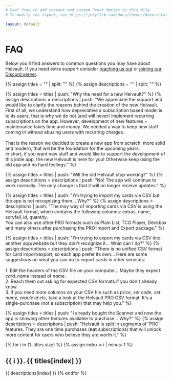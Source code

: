 ```yaml
---
# Feel free to add content and custom Front Matter to this file.
# To modify the layout, see https://jekyllrb.com/docs/themes/#overriding-theme-defaults

layout: default
---
```

<html>
	<head><link rel="stylesheet" href="style.css"></head>
</html>

# FAQ
Below you'll find answers to common questions you may have about Helvault. If you need extra support consider [reaching us out]({{site.helvault_support_form}}) or [joining our Discord server](https://discord.gg/WMWNpmcg35).

{% assign titles = "" | split: "" %}
{% assign descriptions = "" | split: "" %}


{% assign titles = titles | push: "Why the need for a new Helvault?" %}
{% assign descriptions = descriptions | push: "We appreciate the support and would like to clarify the reasons behind the creation of the new Helvault.<br/>First of all, we understand how depreciative a subscription based model is to its users, that is why we do not (and will never) implement recurring subscriptions on the app. However, development of new features + maintenance takes time and money. We needed a way to keep new stuff coming in without abusing users with recurring charges.<br/><br/>That is the reason we decided to create a new app from scratch, more solid and modern, that will be the foundation for the upcoming years.<br/>In short, if you want new stuff and would like to support the development of this indie app, the new Helvault is here for you! Otherwise keep using the old app and no hard feelings." %}

{% assign titles = titles | push: "Will the old Helvault stop working?" %}
{% assign descriptions = descriptions | push: "No! The app will continue to work normally. The only change is that it will no longer receive updates." %}


{% assign titles = titles | push: "I'm trying to import my cards via CSV but the app is not recognizing them... Why?" %}
{% assign descriptions = descriptions | push: "The may way of importing cards via CSV is using the Helvault format, which contains the following columns: extras, name, scryfall_id, quantity.<br/>You can also use other PRO formats such as Plain List, TCG Player, Deckbox and many others after purchasing the PRO Import and Export package." %}


{% assign titles = titles | push: "I'm trying to export my cards via CSV into another app/website but they don't recognize it... What can I do?" %}
{% assign descriptions = descriptions | push: "There is no unified CSV format for card import/export, so each app prefer its own... Here are some suggestions on what you can do to import cards in other services:<br/><br/>1. Edit the headers of the CSV file on your computer... Maybe they expect <i>card_name</i> instead of <i>name</i>.<br/>2. Reach them out asking for expected CSV formats if you don't already know.<br/>3. If you need more columns on your CSV file such as <i>price, set code, set name, oracle id</i> etc, take a look at the Helvault PRO CSV format. It's a single-purchase (not a subscription) that may help you." %}


{% assign titles = titles | push: "I already bought the Scanner and now the app is showing other features available to purchase... Why?" %}
{% assign descriptions = descriptions | push: "Helvault is split in segments of 'PRO' features. They are one time purchases (<b>not</b> subscriptions) that will unlock more content for users who believe they are worth it." %}

{% for i in (1..titles.size) %}
{% assign index = i | minus: 1 %}
  <h2>{{ i }}. {{ titles[index] }}</h2>
  {{ descriptions[index] }}
{% endfor %}